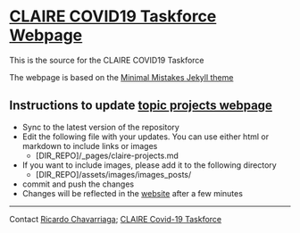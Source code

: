 # [CLAIRE COVID19 Taskforce Webpage](https://covid19.claire-ai.org)

This is the source for the CLAIRE COVID19 Taskforce

The webpage is based on the [Minimal Mistakes Jekyll theme](https://mmistakes.github.io/minimal-mistakes/)


## Instructions to update [topic projects webpage](https://covid19.claire-ai.org/claire-projects)

* Sync to the latest version of the repository
* Edit the following file with your updates. You can use either html or markdown to include links or images
    * [DIR_REPO]/_pages/claire-projects.md
* If you want to include images, please add it to the following directory
    * [DIR_REPO]/assets/images/images_posts/
* commit and push the changes
* Changes will be  reflected in the [website](https://covid19.claire-ai.org/claire-projects) after a few minutes


---
Contact [Ricardo Chavarriaga](office-switzerland@claire-ai.org); [CLAIRE Covid-19 Taskforce](covid19@claire-ai.org)
